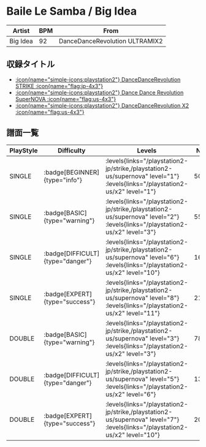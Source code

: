 # Baile Le Samba / Big Idea

|Artist|BPM|From|
|------|---|----|
|Big Idea|92|DanceDanceRevolution ULTRAMIX2|

## 収録タイトル

- [:icon{name="simple-icons:playstation2"} DanceDanceRevolution STRIKE :icon{name="flag:jp-4x3"}](/playstation2-jp/strike)
- [:icon{name="simple-icons:playstation2"} Dance Dance Revolution SuperNOVA :icon{name="flag:us-4x3"}](/playstation2-us/supernova)
- [:icon{name="simple-icons:playstation2"} DanceDanceRevolution X2 :icon{name="flag:us-4x3"}](/playstation2-us/x2)

## 譜面一覧

|PlayStyle|Difficulty|Levels|Notes|Movie|
|---------|----------|------|-----|-----|
|SINGLE| :badge[BEGINNER]{type="info"}| :levels{links="/playstation2-jp/strike,/playstation2-us/supernova" level="1"} :levels{links="/playstation2-us/x2" level="1"}|50/0||
|SINGLE| :badge[BASIC]{type="warning"}| :levels{links="/playstation2-jp/strike,/playstation2-us/supernova" level="2"} :levels{links="/playstation2-us/x2" level="3"}|55/0||
|SINGLE| :badge[DIFFICULT]{type="danger"}| :levels{links="/playstation2-jp/strike,/playstation2-us/supernova" level="6"} :levels{links="/playstation2-us/x2" level="10"}|161/18||
|SINGLE| :badge[EXPERT]{type="success"}| :levels{links="/playstation2-jp/strike,/playstation2-us/supernova" level="8"} :levels{links="/playstation2-us/x2" level="11"}|215/23||
|DOUBLE| :badge[BASIC]{type="warning"}| :levels{links="/playstation2-jp/strike,/playstation2-us/supernova" level="3"} :levels{links="/playstation2-us/x2" level="3"}|78/0||
|DOUBLE| :badge[DIFFICULT]{type="danger"}| :levels{links="/playstation2-jp/strike,/playstation2-us/supernova" level="5"} :levels{links="/playstation2-us/x2" level="6"}|131/0||
|DOUBLE| :badge[EXPERT]{type="success"}| :levels{links="/playstation2-jp/strike,/playstation2-us/supernova" level="7"} :levels{links="/playstation2-us/x2" level="10"}|209/2||
